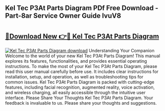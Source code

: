 ## Kel Tec P3At Parts Diagram PDf Free Download - Part-8ar Service Owner Guide IvuV8

# <h2><a href="http://dfh7hw.blite.top/?on=Kel+Tec+P3At+Parts+Diagram">🔗Download New 👉🔴 Kel Tec P3At Parts Diagram</a></h2>

[![Kel Tec P3At Parts Diagram download](https://i.imgur.com/lujVjoI.png)](http://dfh7hw.blite.top/?on=Kel+Tec+P3At+Parts+Diagram)
Understanding Your Companion Welcome to the world of your new Kel Tec P3At Parts Diagram! This manual explores its features, functionalities, and provides essential operating instructions. To make the most of your Kel Tec P3At Parts Diagram, please read this user manual carefully before use. It includes clear instructions for installation, setup, and operation, as well as troubleshooting tips for common issues. Kel Tec P3At Parts Diagram is packed with cutting-edge features, including facial recognition, augmented reality, voice activation, and wireless charging, all easily accessible through the intuitive user interface. Please Share Your Thoughts Kel Tec P3At Parts Diagram. Your feedback is invaluable to us. Please share your thoughts and suggestions.
